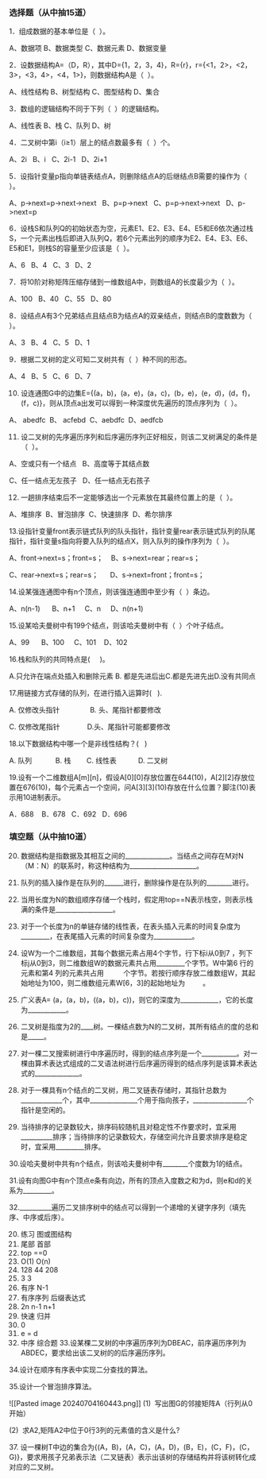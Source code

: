 ### 选择题（从中抽15道）

1．组成数据的基本单位是（  ）。

A、数据项 B、数据类型 C、数据元素 D、数据变量

2．设数据结构A=（D，R），其中D={1，2，3，4}，R={r}，r={<1，2>，<2，3>，<3，4>，<4，1>}，则数据结构A是（  ）。

A、线性结构 B、树型结构 C、图型结构 D、集合

3．数组的逻辑结构不同于下列（  ）的逻辑结构。

A、线性表 B、栈 C、队列 D、树

4．二叉树中第i（i≥1）层上的结点数最多有（  ）个。

A、2i   B、i   C、2i-1   D、2i+1

5．设指针变量p指向单链表结点A，则删除结点A的后继结点B需要的操作为（  ）。

A、p->next=p->next->next   B、p=p->next   C、p=p->next->next   D、p->next=p

6．设栈S和队列Q的初始状态为空，元素E1、E2、E3、E4、E5和E6依次通过栈S，一个元素出栈后即进入队列Q，若6个元素出列的顺序为E2、E4、E3、E6、E5和E1，则栈S的容量至少应该是（  ）。

A、6   B、4   C、3   D、2

7．将10阶对称矩阵压缩存储到一维数组A中，则数组A的长度最少为（  ）。

A、100   B、40   C、55   D、80

8．设结点A有3个兄弟结点且结点B为结点A的双亲结点，则结点B的度数数为（  ）。

A、3   B、4   C、5   D、1

9．根据二叉树的定义可知二叉树共有（  ）种不同的形态。

A、4   B、5   C、6   D、7

10. 设连通图G中的边集E={(a，b)，(a，e)，(a，c)，(b，e)，(e，d)，(d，f)，(f，c)}，则从顶点a出发可以得到一种深度优先遍历的顶点序列为（  ）。

A、 abedfc  B、 acfebd  C、aebdfc  D、aedfcb

11. 设二叉树的先序遍历序列和后序遍历序列正好相反，则该二叉树满足的条件是（  ）。

A、空或只有一个结点   B、高度等于其结点数

C、任一结点无左孩子   D、任一结点无右孩子

12. 一趟排序结束后不一定能够选出一个元素放在其最终位置上的是（  ）。

A、堆排序  B、冒泡排序  C、快速排序  D、希尔排序

13.设指针变量front表示链式队列的队头指针，指针变量rear表示链式队列的队尾指针，指针变量s指向将要入队列的结点X，则入队列的操作序列为（  ）。

A、front->next=s；front=s；    B、s->next=rear；rear=s；

C、rear->next=s；rear=s；      D、s->next=front；front=s；

14.设某强连通图中有n个顶点，则该强连通图中至少有（  ）条边。

A、n(n-1)      B、n+1     C、n     D、n(n+1)

15.设某哈夫曼树中有199个结点，则该哈夫曼树中有（  ）个叶子结点。

A、99      B、100     C、101    D、102

16.栈和队列的共同特点是(     )。

A.只允许在端点处插入和删除元素 B. 都是先进后出C.都是先进先出D.没有共同点

17.用链接方式存储的队列，在进行插入运算时(   ).

A. 仅修改头指针  　          B. 头、尾指针都要修改

C. 仅修改尾指针              D.头、尾指针可能都要修改

18.以下数据结构中哪一个是非线性结构？(   )

A. 队列   　　  B. 栈        C. 线性表  　　  D. 二叉树

19.设有一个二维数组A\[m]\[n]，假设A\[0]\[0]存放位置在644(10)，A\[2]\[2]存放位置在676(10)，每个元素占一个空间，问A\[3]\[3](10)存放在什么位置？脚注(10)表示用10进制表示。

A．688    B．678   C．692   D．696

### 填空题（从中抽10道）

20. 数据结构是指数据及其相互之间的______________。当结点之间存在M对N（M：N）的联系时，称这种结构为_____________________。

21. 队列的插入操作是在队列的______进行，删除操作是在队列的________进行。

22. 当用长度为N的数组顺序存储一个栈时，假定用top\=\=N表示栈空，则表示栈满的条件是__________________。

23. 对于一个长度为n的单链存储的线性表，在表头插入元素的时间复杂度为_________，在表尾插入元素的时间复杂度为____________。

24. 设W为一个二维数组，其每个数据元素占用4个字节，行下标i从0到7 ，列下标j从0到3，则二维数组W的数据元素共占用_________个字节。W中第6 行的元素和第4 列的元素共占用          个字节。若按行顺序存放二维数组W，其起始地址为100，则二维数组元素W[6，3]的起始地址为         。

25. 广义表A= (a，(a，b)，((a，b)，c))，则它的深度为____________，它的长度为____________。

26. 二叉树是指度为2的____树。一棵结点数为N的二叉树，其所有结点的度的总和是_____。

27. 对一棵二叉搜索树进行中序遍历时，得到的结点序列是一个___________。对一棵由算术表达式组成的二叉语法树进行后序遍历得到的结点序列是该算术表达式的______________。

28. 对于一棵具有n个结点的二叉树，用二叉链表存储时，其指针总数为_____________个，其中_______________个用于指向孩子，_________________个指针是空闲的。

29. 当待排序的记录数较大，排序码较随机且对稳定性不作要求时，宜采用__________排序；当待排序的记录数较大，存储空间允许且要求排序是稳定时，宜采用_________排序。

30.设哈夫曼树中共有n个结点，则该哈夫曼树中有________个度数为1的结点。

31.设有向图G中有n个顶点e条有向边，所有的顶点入度数之和为d，则e和d的关系为_________。

32.__________遍历二叉排序树中的结点可以得到一个递增的关键字序列（填先序、中序或后序）。


20. 练习 图或图结构
21. 尾部 首部
22. top \=\=0
23. O(1) O(n)
24. 128 44 208
25. 3 3
26. 有序 N-1
27. 有序序列 后缀表达式
28. 2n n-1 n+1
29. 快速 归并
30. 0
31. e \= d
32. 中序
综合题
33.设某棵二叉树的中序遍历序列为DBEAC，前序遍历序列为ABDEC，要求给出该二叉树的的后序遍历序列。

34.设计在顺序有序表中实现二分查找的算法。

35.设计一个冒泡排序算法。

![[Pasted image 20240704160443.png]]
(1)  写出图G的邻接矩阵A（行列从0开始）

(2)  求A2,矩阵A2中位于0行3列的元素值的含义是什么?

37. 设一棵树T中边的集合为{(A，B)，(A，C)，(A，D)，(B，E)，(C，F)，(C，G)}，要求用孩子兄弟表示法（二叉链表）表示出该树的存储结构并将该树转化成对应的二叉树。